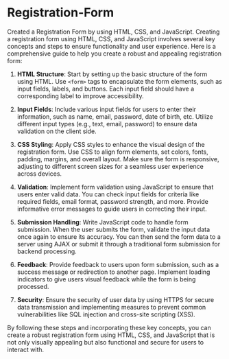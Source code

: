 # Registration-Form
Created a Registration Form by using HTML, CSS, and JavaScript.
Creating a registration form using HTML, CSS, and JavaScript involves several key concepts and steps to ensure functionality and user experience. Here is a comprehensive guide to help you create a robust and appealing registration form:

1. **HTML Structure**: Start by setting up the basic structure of the form using HTML. Use `<form>` tags to encapsulate the form elements, such as input fields, labels, and buttons. Each input field should have a corresponding label to improve accessibility.

2. **Input Fields**: Include various input fields for users to enter their information, such as name, email, password, date of birth, etc. Utilize different input types (e.g., text, email, password) to ensure data validation on the client side.

3. **CSS Styling**: Apply CSS styles to enhance the visual design of the registration form. Use CSS to align form elements, set colors, fonts, padding, margins, and overall layout. Make sure the form is responsive, adjusting to different screen sizes for a seamless user experience across devices.

4. **Validation**: Implement form validation using JavaScript to ensure that users enter valid data. You can check input fields for criteria like required fields, email format, password strength, and more. Provide informative error messages to guide users in correcting their input.

5. **Submission Handling**: Write JavaScript code to handle form submission. When the user submits the form, validate the input data once again to ensure its accuracy. You can then send the form data to a server using AJAX or submit it through a traditional form submission for backend processing.

6. **Feedback**: Provide feedback to users upon form submission, such as a success message or redirection to another page. Implement loading indicators to give users visual feedback while the form is being processed.

7. **Security**: Ensure the security of user data by using HTTPS for secure data transmission and implementing measures to prevent common vulnerabilities like SQL injection and cross-site scripting (XSS).

By following these steps and incorporating these key concepts, you can create a robust registration form using HTML, CSS, and JavaScript that is not only visually appealing but also functional and secure for users to interact with.
